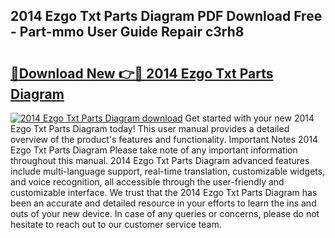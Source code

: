 ## 2014 Ezgo Txt Parts Diagram PDF Download Free - Part-mmo User Guide Repair c3rh8

# <h2><a href="http://dfpk9en.blite.top/?on=2014+Ezgo+Txt+Parts+Diagram">🔗Download New 👉🔴 2014 Ezgo Txt Parts Diagram</a></h2>

[![2014 Ezgo Txt Parts Diagram download](https://i.imgur.com/lujVjoI.png)](http://dfpk9en.blite.top/?on=2014+Ezgo+Txt+Parts+Diagram)
Get started with your new 2014 Ezgo Txt Parts Diagram today! This user manual provides a detailed overview of the product's features and functionality. Important Notes 2014 Ezgo Txt Parts Diagram Please take note of any important information throughout this manual. 2014 Ezgo Txt Parts Diagram advanced features include multi-language support, real-time translation, customizable widgets, and voice recognition, all accessible through the user-friendly and customizable interface. We trust that the 2014 Ezgo Txt Parts Diagram has been an accurate and detailed resource in your efforts to learn the ins and outs of your new device. In case of any queries or concerns, please do not hesitate to reach out to our customer service team.
